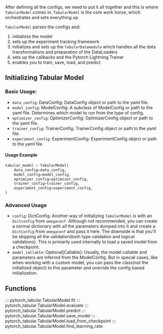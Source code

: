 After defining all the configs, we need to put it all together and this is where `TabularModel` comes in. `TabularModel` is the core work horse, which orchestrates and sets everything up.

`TabularModel` parses the configs and:

1. initializes the model
1. sets up the experiment tracking framework
1. initializes and sets up the `TabularDatamodule` which handles all the data transformations and preparation of the DataLoaders
1. sets up the callbacks and the Pytorch Lightning Trainer
1. enables you to train, save, load, and predict

## Initializing Tabular Model

### Basic Usage:

- `data_config`: DataConfig: DataConfig object or path to the yaml file.
- `model_config`: ModelConfig: A subclass of ModelConfig or path to the yaml file. Determines which model to run from the type of config.
- `optimizer_config`: OptimizerConfig: OptimizerConfig object or path to the yaml file.
- `trainer_config`: TrainerConfig: TrainerConfig object or path to the yaml file.
- `experiment_config`: ExperimentConfig: ExperimentConfig object or path to the yaml file.

#### Usage Example

```python
tabular_model = TabularModel(
    data_config=data_config,
    model_config=model_config,
    optimizer_config=optimizer_config,
    trainer_config=trainer_config,
    experiment_config=experiment_config,
)
```

### Advanced Usage

- `config`: DictConfig: Another way of initializing `TabularModel` is with an `Dictconfig` from `omegaconf`. Although not recommended, you can create a normal dictionary with all the parameters dumped into it and create a `DictConfig` from `omegaconf` and pass it here. The downside is that you'll be skipping all the validation(both type validation and logical validations). This is primarily used internally to load a saved model from a checkpoint.
- `model_callable`: Optional\[Callable\]:  Usually, the model callable and parameters are inferred from the ModelConfig. But in special cases, like when working with a custom model, you can pass the class(not the initialized object) to this parameter and override the config based initialization.

## Functions

::: pytorch_tabular.TabularModel.fit
::: pytorch_tabular.TabularModel.evaluate
::: pytorch_tabular.TabularModel.predict
::: pytorch_tabular.TabularModel.save_model
::: pytorch_tabular.TabularModel.load_from_checkpoint
::: pytorch_tabular.TabularModel.find_learning_rate
